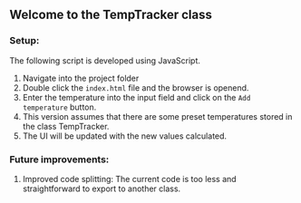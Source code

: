 ## Welcome to the TempTracker class

### Setup:

The following script is developed using JavaScript.

1. Navigate into the project folder
2. Double click the `index.html` file and the browser is openend.
3. Enter the temperature into the input field and click on the `Add temperature` button.
4. This version assumes that there are some preset temperatures stored in the class TempTracker.
5. The UI will be updated with the new values calculated.

### Future improvements:

1. Improved code splitting: The current code is too less and straightforward to export to another class.
